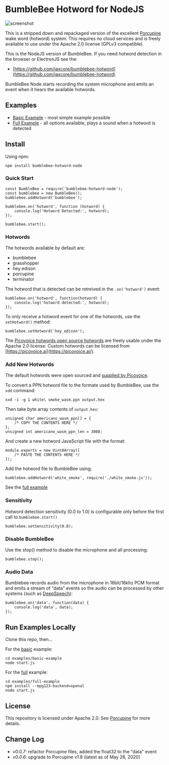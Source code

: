 # BumbleBee Hotword for NodeJS

![screenshot](https://raw.githubusercontent.com/jaxcore/bumblebee-hotword/master/logo.png)

This is a stripped down and repackaged version of the excellent [Porcupine](https://github.com/Picovoice/Porcupine) wake word (hotword) system. This requires no cloud services and is freely available to use under the Apache 2.0 license (GPLv3 compatible).

This is the NodeJS version of BumbleBee.  If you need hotword detection in the browser or ElectronJS see the:

- [https://github.com/jaxcore/bumblebee-hotword](https://github.com/jaxcore/bumblebee-hotword)

BumbleBee Node starts recording the system microphone and emits an event when it hears the available hotwords.

## Examples

- [Basic Example](https://jaxcore.github.io/bumblebee-hotword-node/basic-example/) - most simple example possible
- [Full Example](https://jaxcore.github.io/bumblebee-hotword-node/full-example/) - all options available, plays a sound when a hotword is detected

## Install

Using npm:

```
npm install bumblebee-hotword-node
```

### Quick Start

```
const BumbleBee = require('bumblebee-hotword-node');
const bumblebee = new BumbleBee();
bumblebee.addHotword('bumblebee');

bumblebee.on('hotword', function (hotword) {
	console.log('Hotword Detected:', hotword);
});

bumblebee.start();
```

### Hotwords

The hotwords available by default are:

* bumblebee
* grasshopper
* hey edison
* porcupine
* terminator

The hotword that is detected can be retreived in the `.on('hotword')` event:

```
bumblebee.on('hotword', function(hotword) {
	console.log('hotword detected:', hotword);
});
```

To only receive a hotword event for one of the hotwords, use the `setHotword()` method:

```
bumblebee.setHotword('hey_edison');
```

The [Picovoice hotwords open source hotwords](https://github.com/Picovoice/Porcupine/tree/master/resources/keyword_files) are freely usable under the Apache 2.0 license.  Custom hotwords can be licensed from [https://picovoice.ai](https://picovoice.ai/).

### Add New Hotwords

The default hotwords were open sourced and [supplied by Picovoice](https://github.com/Picovoice/porcupine/tree/master/resources/keyword_files/wasm).

To convert a PPN hotword file to the formate used by BumbleBee, use the `xdd` command:

```
xxd -i -g 1 white\ smoke_wasm.ppn output.hex
```

Then take byte array contents of `output.hex`:

```
unsigned char americano_wasm_ppn[] = {
    /* COPY THE CONTENTS HERE */
};
unsigned int americano_wasm_ppn_len = 3008;
```

And create a new hotword JavaScript file with the format:

```
module.exports = new Uint8Array([
    /* PASTE THE CONTENTS HERE */
]);
```

Add the hotword file to BumbleBee using;

```
bumblebee.addHotword('white_smoke', require('./white_smoke.js'));
```

See the [full example](https://jaxcore.github.io/bumblebee-hotword-node/full-example/)

### Sensitivity

Hotword detection sensitivity (0.0 to 1.0) is configurable only before the first call to `bumblebee.start()`

```
bumblebee.setSensitivity(0.8);
```

### Disable BumbleBee

Use the stop() method to disable the microphone and all processing:

```
bumblebee.stop();
```

### Audio Data

Bumblebee records audio from the microphone in 16bit/16khz PCM format and emits a stream of "data" events so the audio can be processed by other systems (such as [DeepSpeech](https://github.com/jaxcore/deepspeech-plugin)):

```
bumblebee.on('data', function(data) {
	console.log('data', data);
});
```


## Run Examples Locally

Clone this repo, then...

For the [basic](https://jaxcore.github.io/bumblebee-hotword/basic-example/) example:

```
cd examples/basic-example
node start.js
```

For the [full](https://jaxcore.github.io/bumblebee-hotword/full-example/) example:

```
cd examples/full-example
npm install --mpg123-backend=openal
node start.js
```

## License

This repository is licensed under Apache 2.0.  See [Porcupine](https://github.com/Picovoice/Porcupine) for more details.

## Change Log

- *v0.0.7*: refactor Porcupine files, added the float32 to the "data" event
- *v0.0.6*: upgrade to Porcupine v1.8 (latest as of May 28, 2020)